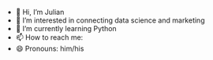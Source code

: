 - 👋 Hi, I’m Julian
- 👀 I’m interested in connecting data science and marketing
- 🌱 I’m currently learning Python
- 📫 How to reach me: 
- 😄 Pronouns: him/his

<!---
julesintown/julesintown is a ✨ special ✨ repository because its `README.md` (this file) appears on your GitHub profile.
You can click the Preview link to take a look at your changes.
--->
